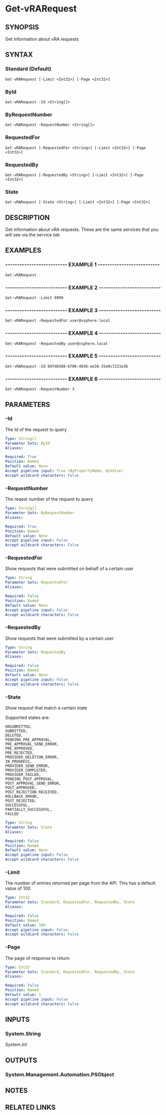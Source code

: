 # Get-vRARequest

## SYNOPSIS
Get information about vRA requests

## SYNTAX

### Standard (Default)
```
Get-vRARequest [-Limit <Int32>] [-Page <Int32>]
```

### ById
```
Get-vRARequest -Id <String[]>
```

### ByRequestNumber
```
Get-vRARequest -RequestNumber <String[]>
```

### RequestedFor
```
Get-vRARequest [-RequestedFor <String>] [-Limit <Int32>] [-Page <Int32>]
```

### RequestedBy
```
Get-vRARequest [-RequestedBy <String>] [-Limit <Int32>] [-Page <Int32>]
```

### State
```
Get-vRARequest [-State <String>] [-Limit <Int32>] [-Page <Int32>]
```

## DESCRIPTION
Get information about vRA requests.
These are the same services that you will see via the service tab

## EXAMPLES

### -------------------------- EXAMPLE 1 --------------------------
```
Get-vRARequest
```

### -------------------------- EXAMPLE 2 --------------------------
```
Get-vRARequest -Limit 9999
```

### -------------------------- EXAMPLE 3 --------------------------
```
Get-vRARequest -RequestedFor user@vsphere.local
```

### -------------------------- EXAMPLE 4 --------------------------
```
Get-vRARequest -RequestedBy user@vsphere.local
```

### -------------------------- EXAMPLE 5 --------------------------
```
Get-vRARequest -Id 697db588-b706-4836-ae38-35e0c7221e3b
```

### -------------------------- EXAMPLE 6 --------------------------
```
Get-vRARequest -RequestNumber 3
```

## PARAMETERS

### -Id
The Id of the request to query

```yaml
Type: String[]
Parameter Sets: ById
Aliases: 

Required: True
Position: Named
Default value: None
Accept pipeline input: True (ByPropertyName, ByValue)
Accept wildcard characters: False
```

### -RequestNumber
The reqest number of the request to query

```yaml
Type: String[]
Parameter Sets: ByRequestNumber
Aliases: 

Required: True
Position: Named
Default value: None
Accept pipeline input: False
Accept wildcard characters: False
```

### -RequestedFor
Show requests that were submitted on behalf of a certain user

```yaml
Type: String
Parameter Sets: RequestedFor
Aliases: 

Required: False
Position: Named
Default value: None
Accept pipeline input: False
Accept wildcard characters: False
```

### -RequestedBy
Show requests that were submitted by a certain user

```yaml
Type: String
Parameter Sets: RequestedBy
Aliases: 

Required: False
Position: Named
Default value: None
Accept pipeline input: False
Accept wildcard characters: False
```

### -State
Show request that match a certain state

Supported states are:

    UNSUBMITTED,
    SUBMITTED,
    DELETED,
    PENDING_PRE_APPROVAL,
    PRE_APPROVAL_SEND_ERROR,
    PRE_APPROVED,
    PRE_REJECTED,
    PROVIDER_DELETION_ERROR,
    IN_PROGRESS,
    PROVIDER_SEND_ERROR,
    PROVIDER_COMPLETED,
    PROVIDER_FAILED,
    PENDING_POST_APPROVAL,
    POST_APPROVAL_SEND_ERROR,
    POST_APPROVED,
    POST_REJECTION_RECEIVED,
    ROLLBACK_ERROR,
    POST_REJECTED,
    SUCCESSFUL,
    PARTIALLY_SUCCESSFUL,
    FAILED

```yaml
Type: String
Parameter Sets: State
Aliases: 

Required: False
Position: Named
Default value: None
Accept pipeline input: False
Accept wildcard characters: False
```

### -Limit
The number of entries returned per page from the API.
This has a default value of 100.

```yaml
Type: Int32
Parameter Sets: Standard, RequestedFor, RequestedBy, State
Aliases: 

Required: False
Position: Named
Default value: 100
Accept pipeline input: False
Accept wildcard characters: False
```

### -Page
The page of response to return

```yaml
Type: Int32
Parameter Sets: Standard, RequestedFor, RequestedBy, State
Aliases: 

Required: False
Position: Named
Default value: 1
Accept pipeline input: False
Accept wildcard characters: False
```

## INPUTS

### System.String
System.Int

## OUTPUTS

### System.Management.Automation.PSObject

## NOTES

## RELATED LINKS

